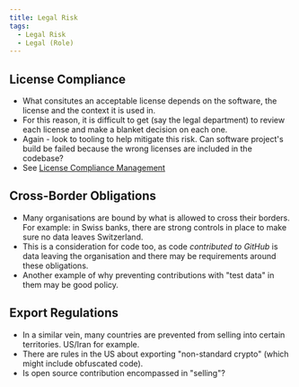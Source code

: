 ```yaml
---
title: Legal Risk
tags:
  - Legal Risk
  - Legal (Role)
---
```


## License Compliance

 - What consitutes an acceptable license depends on the software, the license and the context it is used in.  
 - For this reason, it is difficult to get (say the legal department) to review each license and make a blanket decision on each one.
 - Again - look to tooling to help mitigate this risk.  Can software project's build be failed because the wrong licenses are included in the codebase?
 - See [License Compliance Management](../Activities/License-Management.md)

## Cross-Border Obligations

 - Many organisations are bound by what is allowed to cross their borders.  For example:  in Swiss banks, there are strong controls in place to make sure no data leaves Switzerland.  
 - This is a consideration for code too, as code _contributed to GitHub_ is data leaving the organisation and there may be requirements around these obligations.
 - Another example of why preventing contributions with "test data" in them may be good policy.

## Export Regulations

 - In a similar vein, many countries are prevented from selling into certain territories.  US/Iran for example.
 - There are rules in the US about exporting "non-standard crypto" (which might include obfuscated code).
 - Is open source contribution encompassed in "selling"?  
